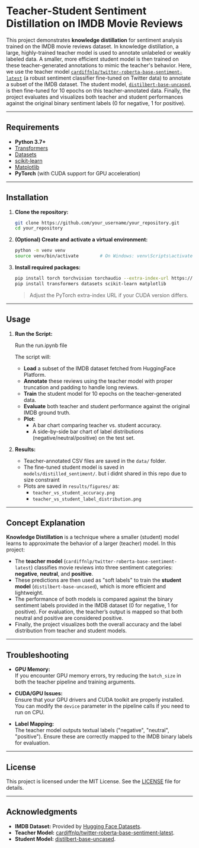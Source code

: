 # Teacher-Student Sentiment Distillation on IMDB Movie Reviews

This project demonstrates **knowledge distillation** for sentiment analysis trained on the IMDB movie reviews dataset. In knowledge distillation, a large, highly-trained teacher model is used to annotate unlabeled or weakly labeled data. A smaller, more efficient student model is then trained on these teacher-generated annotations to mimic the teacher's behavior. Here, we use the teacher model [`cardiffnlp/twitter-roberta-base-sentiment-latest`](https://huggingface.co/cardiffnlp/twitter-roberta-base-sentiment-latest) (a robust sentiment classifier fine-tuned on Twitter data) to annotate a subset of the IMDB dataset. The student model, [`distilbert-base-uncased`](https://huggingface.co/distilbert-base-uncased), is then fine-tuned for 10 epochs on this teacher-annotated data. Finally, the project evaluates and visualizes both teacher and student performances against the original binary sentiment labels (0 for negative, 1 for positive).

---

## Requirements

- **Python 3.7+**
- [Transformers](https://github.com/huggingface/transformers)
- [Datasets](https://github.com/huggingface/datasets)
- [scikit-learn](https://scikit-learn.org/)
- [Matplotlib](https://matplotlib.org/)
- **PyTorch** (with CUDA support for GPU acceleration)

---

## Installation

1. **Clone the repository:**

    ```bash
    git clone https://github.com/your_username/your_repository.git
    cd your_repository
    ```

2. **(Optional) Create and activate a virtual environment:**

    ```bash
    python -m venv venv
    source venv/bin/activate        # On Windows: venv\Scripts\activate
    ```

3. **Install required packages:**

    ```bash
    pip install torch torchvision torchaudio --extra-index-url https://download.pytorch.org/whl/cu118
    pip install transformers datasets scikit-learn matplotlib
    ```

    > Adjust the PyTorch extra-index URL if your CUDA version differs.

---

## Usage

1. **Run the Script:**
    
    Run the run.ipynb file

    The script will:
    - **Load** a subset of the IMDB dataset fetched from HuggingFace Platform.
    - **Annotate** these reviews using the teacher model with proper truncation and padding to handle long reviews.
    - **Train** the student model for 10 epochs on the teacher-generated data.
    - **Evaluate** both teacher and student performance against the original IMDB ground truth.
    - **Plot**:
        - A bar chart comparing teacher vs. student accuracy.
        - A side-by-side bar chart of label distributions (negative/neutral/positive) on the test set.
        
2. **Results:**
    - Teacher-annotated CSV files are saved in the `data/` folder.
    - The fine-tuned student model is saved in `models/distilled_sentiment/`. but i didnt shared in this repo due to size constraint
    - Plots are saved in `results/figures/` as:
        - `teacher_vs_student_accuracy.png`
        - `teacher_vs_student_label_distribution.png`

---

## Concept Explanation

**Knowledge Distillation** is a technique where a smaller (student) model learns to approximate the behavior of a larger (teacher) model. In this project:
- The **teacher model** (`cardiffnlp/twitter-roberta-base-sentiment-latest`) classifies movie reviews into three sentiment categories: **negative**, **neutral**, and **positive**.
- These predictions are then used as "soft labels" to train the **student model** (`distilbert-base-uncased`), which is more efficient and lightweight.
- The performance of both models is compared against the binary sentiment labels provided in the IMDB dataset (0 for negative, 1 for positive). For evaluation, the teacher’s output is mapped so that both neutral and positive are considered positive.
- Finally, the project visualizes both the overall accuracy and the label distribution from teacher and student models.

---

## Troubleshooting

- **GPU Memory:**  
  If you encounter GPU memory errors, try reducing the `batch_size` in both the teacher pipeline and training arguments.

- **CUDA/GPU Issues:**  
  Ensure that your GPU drivers and CUDA toolkit are properly installed. You can modify the `device` parameter in the pipeline calls if you need to run on CPU.

- **Label Mapping:**  
  The teacher model outputs textual labels ("negative", "neutral", "positive"). Ensure these are correctly mapped to the IMDB binary labels for evaluation.

---

## License

This project is licensed under the MIT License. See the [LICENSE](LICENSE) file for details.

---

## Acknowledgments

- **IMDB Dataset:** Provided by [Hugging Face Datasets](https://huggingface.co/datasets/imdb).
- **Teacher Model:** [cardiffnlp/twitter-roberta-base-sentiment-latest](https://huggingface.co/cardiffnlp/twitter-roberta-base-sentiment-latest).
- **Student Model:** [distilbert-base-uncased](https://huggingface.co/distilbert-base-uncased).
